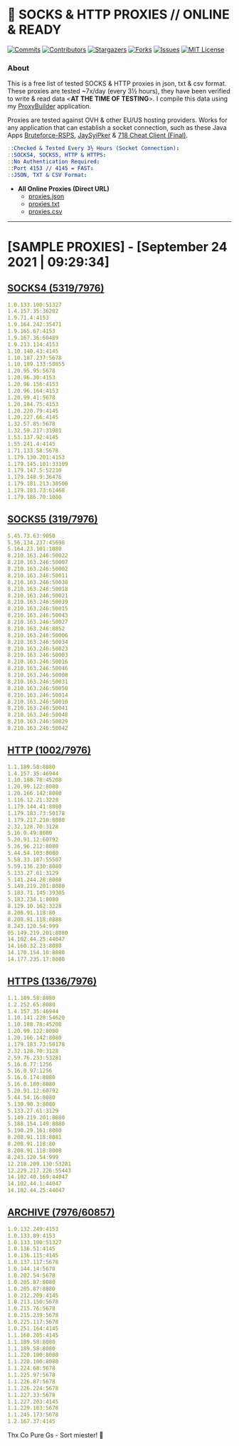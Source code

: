 <!-- MARKDOWN LINKS & IMAGES -->
<!-- https://www.markdownguide.org/basic-syntax/#reference-style-links -->
[contributors-shield]: https://img.shields.io/github/contributors/jetkai/proxy-list?style=for-the-badge
[contributors-url]: https://github.com/jetkai/proxy-list/graphs/contributors
[forks-shield]: https://img.shields.io/github/forks/jetkai/proxy-list?style=for-the-badge
[forks-url]: https://github.com/jetkai/proxy-list/network/members
[stars-shield]: https://img.shields.io/github/stars/jetkai/proxy-list?style=for-the-badge
[stars-url]: https://github.com/jetkai/proxy-list/stargazers
[issues-shield]: https://img.shields.io/github/issues/jetkai/proxy-list?style=for-the-badge
[issues-url]: https://github.com/jetkai/proxy-list/issues
[license-shield]: https://img.shields.io/github/license/jetkai/proxy-list?style=for-the-badge
[license-url]: https://github.com/jetkai/proxy-list/blob/main/LICENSE
[commit-shield]: https://img.shields.io/github/last-commit/jetkai/proxy-list?style=for-the-badge
[commit-url]: https://github.com/jetkai/proxy-list/commits/main

# 🎁 SOCKS & HTTP PROXIES // ONLINE & READY

[![Commits][commit-shield]][commit-url]
[![Contributors][contributors-shield]][contributors-url]
[![Stargazers][stars-shield]][stars-url]
[![Forks][forks-shield]][forks-url]
[![Issues][issues-shield]][issues-url]
[![MIT License][license-shield]][license-url]

### About
This is a free list of tested SOCKS & HTTP proxies in json, txt & csv format. These proxies are tested ~7x/day (every 3½ hours), they have been verified to write & read data <**AT THE TIME OF TESTING**>. I compile this data using my [ProxyBuilder](https://github.com/jetkai/ProxyBuilder) application.

Proxies are tested against OVH & other EU/US hosting providers. Works for any application that can establish a socket connection, such as these Java Apps [Bruteforce-RSPS](https://github.com/KaiBurton/Bruteforce-RSPS), [JaySyiPker](https://github.com/JayArrowz/JaySyiPker) & [718 Cheat Client (Final)](https://github.com/KaiBurton/718-Cheat-Client-Final). 

```yaml
::Checked & Tested Every 3½ Hours (Socket Connection):
::SOCKS4, SOCKS5, HTTP & HTTPS:
::No Authentication Required:
::Port 4153 // 4145 = FAST:
::JSON, TXT & CSV Format:
```

- **All Online Proxies (Direct URL)**
  - [proxies.json](https://raw.githubusercontent.com/jetkai/proxy-list/main/proxies.json)
  - [proxies.txt](https://raw.githubusercontent.com/jetkai/proxy-list/main/proxies.txt)
  - [proxies.csv](https://raw.githubusercontent.com/jetkai/proxy-list/main/proxies.csv)

---

# [SAMPLE PROXIES] - [September 24 2021 | 09:29:34]

## [SOCKS4 (5319/7976)](https://raw.githubusercontent.com/jetkai/proxy-list/main/proxies-socks4.txt)
```yaml
1.0.133.100:51327
1.4.157.35:36202
1.9.71.4:4153
1.9.164.242:35471
1.9.165.67:4153
1.9.167.36:60489
1.9.213.114:4153
1.10.140.43:4145
1.10.187.237:5678
1.10.189.133:50855
1.20.95.95:5678
1.20.96.30:4153
1.20.96.156:4153
1.20.96.164:4153
1.20.99.41:5678
1.20.184.75:4153
1.20.220.79:4145
1.20.227.66:4145
1.32.57.85:5678
1.32.59.217:31981
1.53.137.92:4145
1.55.241.4:4145
1.71.133.58:5678
1.179.130.201:4153
1.179.145.101:33109
1.179.147.5:52210
1.179.148.9:36476
1.179.181.213:30500
1.179.183.73:61468
1.179.186.70:1080
```

## [SOCKS5 (319/7976)](https://raw.githubusercontent.com/jetkai/proxy-list/main/proxies-socks5.txt)
```yaml
5.45.73.63:9050
5.56.134.237:45698
5.164.23.101:1080
8.210.163.246:50022
8.210.163.246:50007
8.210.163.246:50002
8.210.163.246:50011
8.210.163.246:50038
8.210.163.246:50018
8.210.163.246:50021
8.210.163.246:50039
8.210.163.246:50015
8.210.163.246:50043
8.210.163.246:50027
8.210.163.246:8852
8.210.163.246:50006
8.210.163.246:50034
8.210.163.246:50023
8.210.163.246:50003
8.210.163.246:50016
8.210.163.246:50046
8.210.163.246:50008
8.210.163.246:50031
8.210.163.246:50050
8.210.163.246:50014
8.210.163.246:50010
8.210.163.246:50041
8.210.163.246:50048
8.210.163.246:50029
8.210.163.246:50042
```

## [HTTP (1002/7976)](https://raw.githubusercontent.com/jetkai/proxy-list/main/proxies-http.txt)
```yaml
1.1.189.58:8080
1.4.157.35:46944
1.10.188.78:45208
1.20.99.122:8080
1.20.166.142:8080
1.116.12.21:3228
1.179.144.41:8080
1.179.183.73:50178
1.179.217.210:8080
2.32.128.70:3128
5.16.0.49:8080
5.20.91.12:60792
5.26.96.212:8080
5.44.54.103:8080
5.58.33.187:55507
5.59.136.230:8080
5.133.27.61:3129
5.141.244.28:8080
5.149.219.201:8080
5.183.71.145:39305
5.183.234.1:8080
8.129.10.162:3228
8.208.91.118:80
8.208.91.118:8888
8.243.120.54:999
05.149.219.201:8080
14.102.44.25:44047
14.160.32.23:8080
14.170.154.10:8080
14.177.235.17:8080
```

## [HTTPS (1336/7976)](https://raw.githubusercontent.com/jetkai/proxy-list/main/proxies-https.txt)
```yaml
1.1.189.58:8080
1.2.252.65:8080
1.4.157.35:46944
1.10.141.220:54620
1.10.188.78:45208
1.20.99.122:8080
1.20.166.142:8080
1.179.183.73:50178
2.32.128.70:3128
2.59.76.233:53281
5.16.0.77:1256
5.16.0.97:1256
5.16.0.174:8080
5.16.0.180:8080
5.20.91.12:60792
5.44.54.16:8080
5.130.90.3:8080
5.133.27.61:3129
5.149.219.201:8080
5.188.154.149:8080
5.190.29.161:8080
8.208.91.118:8081
8.208.91.118:80
8.208.91.118:8008
8.243.120.54:999
12.218.209.130:53281
12.229.217.226:55443
14.102.40.169:44047
14.102.44.1:44047
14.102.44.25:44047
```

## [ARCHIVE (7976/60857)](https://raw.githubusercontent.com/jetkai/proxy-list/main/archive/working-proxies-history.txt)
```yaml
1.0.132.249:4153
1.0.133.89:4153
1.0.133.100:51327
1.0.136.51:4145
1.0.136.115:4145
1.0.137.117:5678
1.0.144.14:5678
1.0.202.54:5678
1.0.205.87:8080
1.0.205.87:8080
1.0.212.209:4145
1.0.213.150:5678
1.0.215.76:5678
1.0.215.239:5678
1.0.225.117:5678
1.0.251.164:4145
1.1.160.205:4145
1.1.189.58:8080
1.1.189.58:8080
1.1.220.100:8080
1.1.220.100:8080
1.1.224.68:5678
1.1.225.97:5678
1.1.226.87:5678
1.1.226.224:5678
1.1.227.33:5678
1.1.227.203:4145
1.1.229.183:5678
1.1.245.173:5678
1.2.167.37:4145
```



Thx Co Pure Gs - Sort miester! 💟